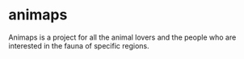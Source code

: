 # animaps
Animaps is a project for all the animal lovers and the people who are interested in the fauna of specific regions. 
